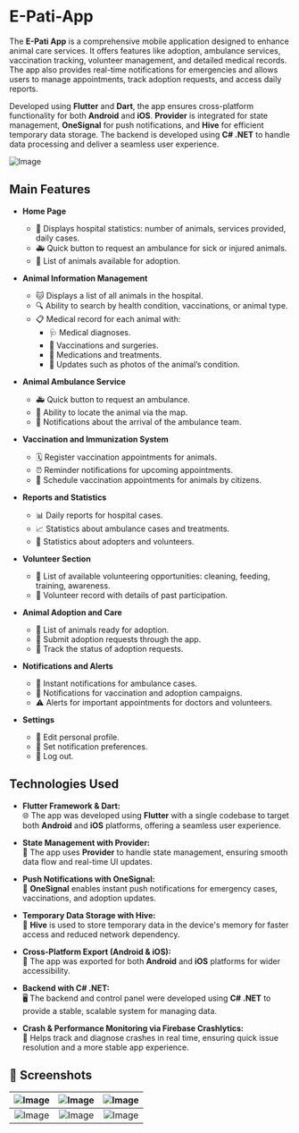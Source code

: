 # E-Pati-App



The **E-Pati App** is a comprehensive mobile application designed to enhance animal care services. It offers features like adoption, ambulance services, vaccination tracking, volunteer management, and detailed medical records. The app also provides real-time notifications for emergencies and allows users to manage appointments, track adoption requests, and access daily reports.

Developed using **Flutter** and **Dart**, the app ensures cross-platform functionality for both **Android** and **iOS**. **Provider** is integrated for state management, **OneSignal** for push notifications, and **Hive** for efficient temporary data storage. The backend is developed using **C# .NET** to handle data processing and deliver a seamless user experience.


![Image](https://github.com/user-attachments/assets/5a8c300c-4aaa-4682-bb37-a566d15af088)


## Main Features

- **Home Page**
    - 🏥 Displays hospital statistics: number of animals, services provided, daily cases.
    - 🚑 Quick button to request an ambulance for sick or injured animals.
    - 🐾 List of animals available for adoption.

- **Animal Information Management**
    - 🐱 Displays a list of all animals in the hospital.
    - 🔍 Ability to search by health condition, vaccinations, or animal type.
    - 📋 Medical record for each animal with:
        - 🩺 Medical diagnoses.
        - 💉 Vaccinations and surgeries.
        - 💊 Medications and treatments.
        - 📸 Updates such as photos of the animal’s condition.

- **Animal Ambulance Service**
    - 🚑 Quick button to request an ambulance.
    - 📍 Ability to locate the animal via the map.
    - 🔔 Notifications about the arrival of the ambulance team.

- **Vaccination and Immunization System**
    - 🗓️ Register vaccination appointments for animals.
    - ⏰ Reminder notifications for upcoming appointments.
    - 📅 Schedule vaccination appointments for animals by citizens.

- **Reports and Statistics**
    - 📊 Daily reports for hospital cases.
    - 📈 Statistics about ambulance cases and treatments.
    - 👥 Statistics about adopters and volunteers.

- **Volunteer Section**
    - 🤝 List of available volunteering opportunities: cleaning, feeding, training, awareness.
    - 📝 Volunteer record with details of past participation.

- **Animal Adoption and Care**
    - 🐶 List of animals ready for adoption.
    - 📝 Submit adoption requests through the app.
    - 🔄 Track the status of adoption requests.

- **Notifications and Alerts**
    - 📲 Instant notifications for ambulance cases.
    - 🐾 Notifications for vaccination and adoption campaigns.
    - ⚠️ Alerts for important appointments for doctors and volunteers.

- **Settings**
    - 👤 Edit personal profile.
    - 🔔 Set notification preferences.
    - 🚪 Log out.

## Technologies Used

- **Flutter Framework & Dart:**  
    🌐 The app was developed using **Flutter** with a single codebase to target both **Android** and **iOS** platforms, offering a seamless user experience.

- **State Management with Provider:**  
    🔄 The app uses **Provider** to handle state management, ensuring smooth data flow and real-time UI updates.

- **Push Notifications with OneSignal:**  
    🔔 **OneSignal** enables instant push notifications for emergency cases, vaccinations, and adoption updates.

- **Temporary Data Storage with Hive:**  
    💾 **Hive** is used to store temporary data in the device's memory for faster access and reduced network dependency.

- **Cross-Platform Export (Android & iOS):**  
    📱 The app was exported for both **Android** and **iOS** platforms for wider accessibility.

- **Backend with C# .NET:**  
    🖥️ The backend and control panel were developed using **C# .NET** to provide a stable, scalable system for managing data.

- **Crash & Performance Monitoring via Firebase Crashlytics:**  
    🚨 Helps track and diagnose crashes in real time, ensuring quick issue resolution and a more stable app experience.
  
## 📱 Screenshots










| ![Image](https://github.com/user-attachments/assets/ed991171-0eac-4f5f-ae56-a3d2e8325c0a) | ![Image](https://github.com/user-attachments/assets/f1c6ff65-af2b-492b-a3b6-b5eb6c4f1e7b) | ![Image](https://github.com/user-attachments/assets/ba0beee0-f088-4839-b5d4-ad4dddb2b5df)|
|:------------------------:|:------------------------:|:------------------------:|
|![Image](https://github.com/user-attachments/assets/6437298d-e384-46f6-9bbb-d0163594b553)|![Image](https://github.com/user-attachments/assets/a6dede05-a22e-465e-8e95-fe159f9f0039) | ![Image](https://github.com/user-attachments/assets/21265586-c63e-4eae-95f4-e1fffb3940cd)|



